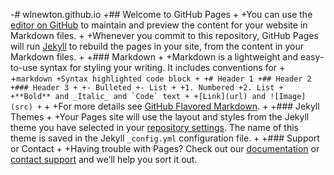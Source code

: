 -# wlnewton.github.io
+## Welcome to GitHub Pages
+
+You can use the [editor on GitHub](https://github.com/wlnewton/wlnewton.github.io/edit/master/README.md) to maintain and preview the content for your website in Markdown files.
+
+Whenever you commit to this repository, GitHub Pages will run [Jekyll](https://jekyllrb.com/) to rebuild the pages in your site, from the content in your Markdown files.
+
+### Markdown
+
+Markdown is a lightweight and easy-to-use syntax for styling your writing. It includes conventions for
+
+```markdown
+Syntax highlighted code block
+
+# Header 1
+## Header 2
+### Header 3
+
+- Bulleted
+- List
+
+1. Numbered
+2. List
+
+**Bold** and _Italic_ and `Code` text
+
+[Link](url) and ![Image](src)
+```
+
+For more details see [GitHub Flavored Markdown](https://guides.github.com/features/mastering-markdown/).
+
+### Jekyll Themes
+
+Your Pages site will use the layout and styles from the Jekyll theme you have selected in your [repository settings](https://github.com/wlnewton/wlnewton.github.io/settings). The name of this theme is saved in the Jekyll `_config.yml` configuration file.
+
+### Support or Contact
+
+Having trouble with Pages? Check out our [documentation](https://help.github.com/categories/github-pages-basics/) or [contact support](https://github.com/contact) and we’ll help you sort it out.
